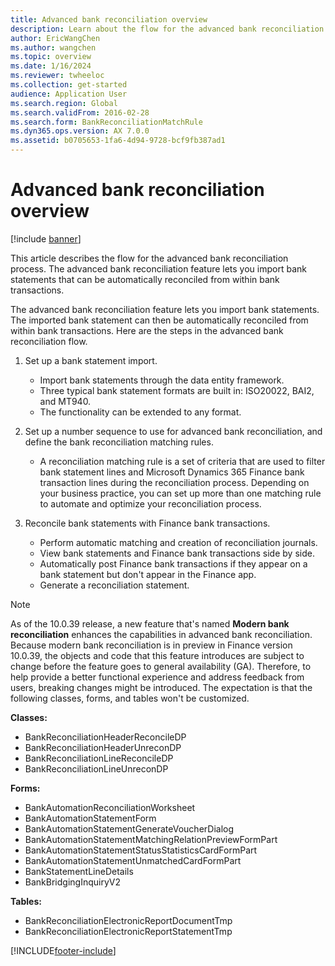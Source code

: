 ```yaml
---
title: Advanced bank reconciliation overview
description: Learn about the flow for the advanced bank reconciliation process, which lets you import bank statements automatically reconciled from within bank transactions.
author: EricWangChen
ms.author: wangchen
ms.topic: overview
ms.date: 1/16/2024
ms.reviewer: twheeloc
ms.collection: get-started
audience: Application User
ms.search.region: Global
ms.search.validFrom: 2016-02-28
ms.search.form: BankReconciliationMatchRule
ms.dyn365.ops.version: AX 7.0.0
ms.assetid: b0705653-1fa6-4d94-9728-bcf9fb387ad1
---
```


# Advanced bank reconciliation overview

[!include [banner](../includes/banner.md)]

This article describes the flow for the advanced bank reconciliation process. The advanced bank reconciliation feature lets you import bank statements that can be automatically reconciled from within bank transactions.

The advanced bank reconciliation feature lets you import bank statements. The imported bank statement can then be automatically reconciled from within bank transactions. Here are the steps in the advanced bank reconciliation flow.

1. Set up a bank statement import.

    - Import bank statements through the data entity framework.
    - Three typical bank statement formats are built in: ISO20022, BAI2, and MT940.
    - The functionality can be extended to any format.

1. Set up a number sequence to use for advanced bank reconciliation, and define the bank reconciliation matching rules.

    - A reconciliation matching rule is a set of criteria that are used to filter bank statement lines and Microsoft Dynamics 365 Finance bank transaction lines during the reconciliation process. Depending on your business practice, you can set up more than one matching rule to automate and optimize your reconciliation process.

1. Reconcile bank statements with Finance bank transactions.

    - Perform automatic matching and creation of reconciliation journals.
    - View bank statements and Finance bank transactions side by side.
    - Automatically post Finance bank transactions if they appear on a bank statement but don't appear in the Finance app.
    - Generate a reconciliation statement.

> [!NOTE]
> As of the 10.0.39 release, a new feature that's named **Modern bank reconciliation** enhances the capabilities in advanced bank reconciliation. Because modern bank reconciliation is in preview in Finance version 10.0.39, the objects and code that this feature introduces are subject to change before the feature goes to general availability (GA). Therefore, to help provide a better functional experience and address feedback from users, breaking changes might be introduced. The expectation is that the following classes, forms, and tables won't be customized.
> 
> **Classes:**
>
> - BankReconciliationHeaderReconcileDP
> - BankReconciliationHeaderUnreconDP
> - BankReconciliationLineReconcileDP
> - BankReconciliationLineUnreconDP
>
> **Forms:**
>
> - BankAutomationReconciliationWorksheet
> - BankAutomationStatementForm
> - BankAutomationStatementGenerateVoucherDialog
> - BankAutomationStatementMatchingRelationPreviewFormPart
> - BankAutomationStatementStatusStatisticsCardFormPart
> - BankAutomationStatementUnmatchedCardFormPart
> - BankStatementLineDetails
> - BankBridgingInquiryV2
>
> **Tables:**
>
> - BankReconciliationElectronicReportDocumentTmp
> - BankReconciliationElectronicReportStatementTmp

[!INCLUDE[footer-include](../../includes/footer-banner.md)]
